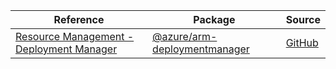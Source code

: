 | Reference | Package | Source |
|---|---|---|
|[Resource Management - Deployment Manager](arm-deploymentmanager-readme.md)|[@azure/arm-deploymentmanager](https://www.npmjs.com/package/@azure/arm-deploymentmanager)|[GitHub](https://github.com/Azure/azure-sdk-for-js/blob/main/)|
